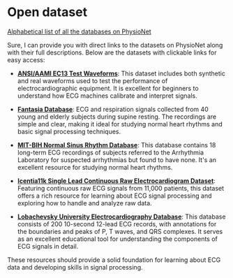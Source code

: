 # Open dataset
[Alphabetical list of all the databases on PhysioNet](https://physionet.org/about/database/)


Sure, I can provide you with direct links to the datasets on PhysioNet along with their full descriptions. Below are the datasets with clickable links for easy access:

- **[ANSI/AAMI EC13 Test Waveforms](https://physionet.org/content/aami-ec13/1.0.0/)**: This dataset includes both synthetic and real waveforms used to test the performance of electrocardiographic equipment. It is excellent for beginners to understand how ECG machines calibrate and interpret signals.

- **[Fantasia Database](https://physionet.org/content/fantasia/1.0.0/)**: ECG and respiration signals collected from 40 young and elderly subjects during supine resting. The recordings are simple and clear, making it ideal for studying normal heart rhythms and basic signal processing techniques.

- **[MIT-BIH Normal Sinus Rhythm Database](https://physionet.org/content/nsrdb/1.0.0/)**: This database contains 18 long-term ECG recordings of subjects referred to the Arrhythmia Laboratory for suspected arrhythmias but found to have none. It's an excellent resource for studying normal heart rhythms.

- **[Icentia11k Single Lead Continuous Raw Electrocardiogram Dataset](https://physionet.org/content/icentia11k/1.0.0/)**: Featuring continuous raw ECG signals from 11,000 patients, this dataset offers a rich resource for learning about ECG signal processing and exploring how to handle and analyze raw data.

- **[Lobachevsky University Electrocardiography Database](https://physionet.org/content/ludb/1.0.0/)**: This database consists of 200 10-second 12-lead ECG records, with annotations for the boundaries and peaks of P, T waves, and QRS complexes. It serves as an excellent educational tool for understanding the components of ECG signals in detail.

These resources should provide a solid foundation for learning about ECG data and developing skills in signal processing.